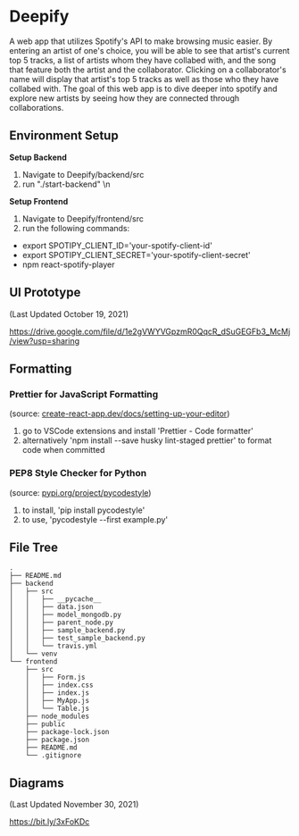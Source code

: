 # Deepify

A web app that utilizes Spotify's API to make browsing music easier. By entering an artist of one's choice, you will be able to see that artist's current top 5 tracks, a list of artists whom they have collabed with, and the song that feature both the artist and the collaborator. Clicking on a collaborator's name will display that artist's top 5 tracks as well as those who they have collabed with. The goal of this web app is to dive deeper into spotify and explore new artists by seeing how they are connected through collaborations.

## Environment Setup
**Setup Backend**
 1. Navigate to Deepify/backend/src
 2. run "./start-backend" \n

**Setup Frontend**
 1. Navigate to Deepify/frontend/src 
 2. run the following commands: 
  - export SPOTIPY_CLIENT_ID='your-spotify-client-id' 
  - export SPOTIPY_CLIENT_SECRET='your-spotify-client-secret' 
  - npm react-spotify-player 

## UI Prototype
(Last Updated October 19, 2021)

https://drive.google.com/file/d/1e2gVWYVGpzmR0QqcR_dSuGEGFb3_McMj/view?usp=sharing

## Formatting
### Prettier for JavaScript Formatting 
(source: [create-react-app.dev/docs/setting-up-your-editor](https://create-react-app.dev/docs/setting-up-your-editor))
1. go to VSCode extensions and install 'Prettier - Code formatter'
2. alternatively 'npm install --save husky lint-staged prettier' to format code when committed
### PEP8 Style Checker for Python 
(source: [pypi.org/project/pycodestyle](https://pypi.org/project/pycodestyle/))
1. to install, 'pip install pycodestyle'
2. to use, 'pycodestyle --first example.py'


## File Tree

```
.
├── README.md
├── backend
│   ├── src
│   │   ├── __pycache__
│   │   ├── data.json
│   │   ├── model_mongodb.py
│   │   ├── parent_node.py
│   │   ├── sample_backend.py
│   │   ├── test_sample_backend.py
│   │   └── travis.yml
│   └── venv
└── frontend
    ├── src
    │   ├── Form.js
    │   ├── index.css
    │   ├── index.js
    │   ├── MyApp.js
    │   └── Table.js
    ├── node_modules
    ├── public
    ├── package-lock.json
    ├── package.json
    ├── README.md
    └── .gitignore

```
## Diagrams
(Last Updated November 30, 2021)

https://bit.ly/3xFoKDc
